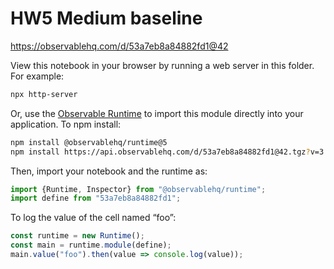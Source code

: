 # HW5 Medium baseline

https://observablehq.com/d/53a7eb8a84882fd1@42

View this notebook in your browser by running a web server in this folder. For
example:

~~~sh
npx http-server
~~~

Or, use the [Observable Runtime](https://github.com/observablehq/runtime) to
import this module directly into your application. To npm install:

~~~sh
npm install @observablehq/runtime@5
npm install https://api.observablehq.com/d/53a7eb8a84882fd1@42.tgz?v=3
~~~

Then, import your notebook and the runtime as:

~~~js
import {Runtime, Inspector} from "@observablehq/runtime";
import define from "53a7eb8a84882fd1";
~~~

To log the value of the cell named “foo”:

~~~js
const runtime = new Runtime();
const main = runtime.module(define);
main.value("foo").then(value => console.log(value));
~~~
